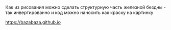 Как из рисования можно сделать структурную часть железной бездны - так инвертированно и код можно наносить как краску на картинку

https://bazabaza.github.io